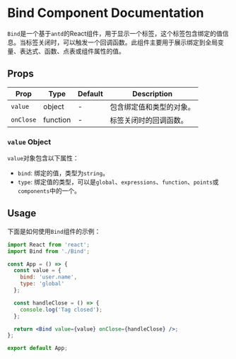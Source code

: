 # Bind Component Documentation

`Bind`是一个基于`antd`的React组件，用于显示一个标签，这个标签包含绑定的值信息。当标签关闭时，可以触发一个回调函数。此组件主要用于展示绑定到全局变量、表达式、函数、点表或组件属性的值。

## Props

| Prop      | Type     | Default | Description  |
|-----------|----------|---------|--------------|
| `value`   | object   | -       | 包含绑定值和类型的对象。 |
| `onClose` | function | -       | 标签关闭时的回调函数。  |

### `value` Object

`value`对象包含以下属性：

- `bind`: 绑定的值，类型为`string`。
- `type`: 绑定值的类型，可以是`global`、`expressions`、`function`、`points`或`components`中的一个。

## Usage

下面是如何使用`Bind`组件的示例：

```jsx
import React from 'react';
import Bind from './Bind';

const App = () => {
  const value = {
    bind: 'user.name',
    type: 'global'
  };

  const handleClose = () => {
    console.log('Tag closed');
  };

  return <Bind value={value} onClose={handleClose} />;
};

export default App;
